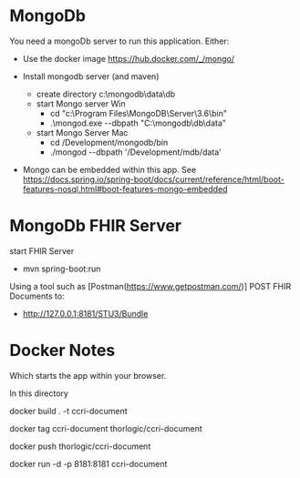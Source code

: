 
# MongoDb

You need a mongoDb server to run this application. Either:
 
- Use the docker image https://hub.docker.com/_/mongo/ 

- Install mongodb server (and maven) 
    - create directory c:\mongodb\data\db
    - start Mongo server Win
        - cd "c:\Program Files\MongoDB\Server\3.6\bin"
        - .\mongod.exe --dbpath "C:\mongodb\db\data"
    - start Mongo Server Mac
        - cd /Development/mongodb/bin
        - ./mongod --dbpath '/Development/mdb/data'

- Mongo can be embedded within this app. See https://docs.spring.io/spring-boot/docs/current/reference/html/boot-features-nosql.html#boot-features-mongo-embedded 


# MongoDb FHIR Server

start FHIR Server 

- mvn spring-boot:run

Using a tool such as [Postman(https://www.getpostman.com/)] POST FHIR Documents to:

- http://127.0.0.1:8181/STU3/Bundle


# Docker Notes

Which starts the app within your browser.




In this directory

docker build . -t ccri-document

docker tag ccri-document thorlogic/ccri-document

docker push thorlogic/ccri-document


docker run -d -p 8181:8181 ccri-document 

